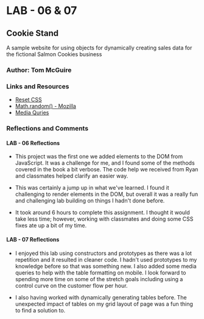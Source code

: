 # LAB - 06 & 07

## Cookie Stand

A sample website for using objects for dynamically creating sales data for the fictional Salmon Cookies business

### Author: Tom McGuire

### Links and Resources

* [Reset CSS](https://meyerweb.com/eric/tools/css/reset/)
* [Math.random() - Mozilla](https://developer.mozilla.org/en-US/docs/Web/JavaScript/Reference/Global_Objects/Math/random)
* [Media Quries](https://www.w3schools.com/cssref/css3_pr_mediaquery.asp)

### Reflections and Comments

#### LAB - 06 Reflections

* This project was the first one we added elements to the DOM from JavaScript. It was a challenge for me, and I found some of the methods covered in the book a bit verbose. The code help we received from Ryan and classmates helped clarify an easier way.

* This was certainly a jump up in what we've learned. I found it challenging to render elements in the DOM, but overall it was a really fun and challenging lab building on things I hadn't done before.

* It took around 6 hours to complete this assignment. I thought it would take less time; however, working with classmates and doing some CSS fixes ate up a bit of my time.

#### LAB - 07 Reflections

* I enjoyed this lab using constructors and prototypes as there was a lot repetition and it resulted in cleaner code. I hadn't used prototypes to my knowledge before so that was something new. I also added some media queries to help with the table formatting on mobile. I look forward to spending more time on some of the stretch goals including using a control curve on the customer flow per hour.

* I also having worked with dynamically generating tables before. The unexpected impact of tables on my grid layout of page was a fun thing to find a solution to.
